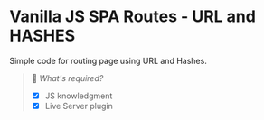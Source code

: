 # Vanilla JS SPA Routes - URL and HASHES

Simple code for routing page using URL and Hashes.

> 📌 
> *What's required?*
> - [x] JS knowledgment
> - [x] Live Server plugin